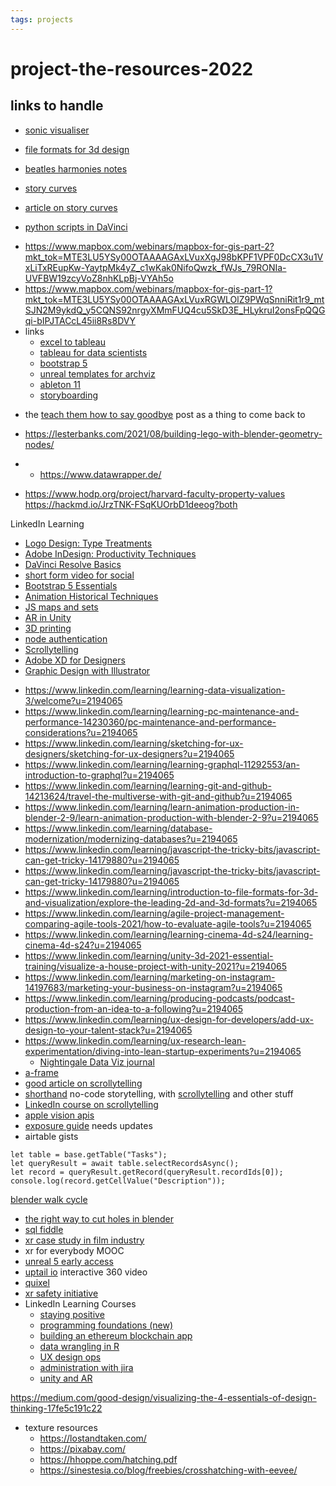 ```yaml
---
tags: projects
---
```

# project-the-resources-2022



## links to handle

* [sonic visualiser](https://www.sonicvisualiser.org/)



* [file formats for 3d design](https://www.linkedin.com/learning/introduction-to-file-formats-for-3d-and-visualization/explore-the-leading-2d-and-3d-formats?u=2194065)
* [beatles harmonies notes](https://www.icce.rug.nl/~soundscapes/DATABASES/AWP/awp-alphabet.shtml)
* [story curves](https://storycurve.namwkim.org/#:~:text=A%20nonlinear%20narrative%20is%20a,between%20past%20and%20future%20events.&text=Story%20Explorer%20further%20provides%20a,order%20of%20events%20in%20movies.)
* [article on story curves](https://vcg.seas.harvard.edu/publications/visualizing-nonlinear-narratives-with-story-curves)
* [python scripts in DaVinci](https://forum.blackmagicdesign.com/viewtopic.php?f=21&t=119036)
- https://www.mapbox.com/webinars/mapbox-for-gis-part-2?mkt_tok=MTE3LU5YSy00OTAAAAGAxLVuxXgJ98bKPF1VPF0DcCX3u1VxLiTxREupKw-YaytpMk4yZ_c1wKak0NifoQwzk_fWJs_79RONIa-UVFBW19zcyVoZ8nhKLpBj-VYAh5o
- https://www.mapbox.com/webinars/mapbox-for-gis-part-1?mkt_tok=MTE3LU5YSy00OTAAAAGAxLVuxRGWLOlZ9PWqSnniRit1r9_mtSJN2M9ykdQ_y5CQNS92nrgyXMmFUQ4cu5SkD3E_HLykruI2onsFpQQGqi-bIPJTACcL45ii8Rs8DVY
- links
    - [excel to tableau](https://www.linkedin.com/learning/from-excel-to-tableau/making-the-switch-from-excel-to-tableau?u=2194065)
    - [tableau for data scientists](https://www.linkedin.com/learning/tableau-for-data-scientists/the-power-of-tableau-for-data-scientists?u=2194065)
    - [bootstrap 5](https://www.linkedin.com/learning/bootstrap-5-transitioning-from-bootstrap-4/welcome-to-a-next-generation-bootstrap?u=2194065)
    - [unreal templates for archviz](https://www.linkedin.com/learning/unreal-engine-creating-templates-for-visualization-projects/creating-project-templates?u=2194065)
    - [ableton 11](https://www.linkedin.com/learning/unreal-engine-creating-templates-for-visualization-projects/creating-project-templates?u=2194065)
    - [storyboarding](https://www.linkedin.com/learning/essentials-of-storyboarding/get-into-the-business-of-storyboarding?u=2194065)
    

* the [teach them how to say goodbye](https://hackmd.io/O4I6xkPlSb6HTBrR1LInJw) post as a thing to come back to

* https://lesterbanks.com/2021/08/building-lego-with-blender-geometry-nodes/
* - https://www.datawrapper.de/
- https://www.hodp.org/project/harvard-faculty-property-values
https://hackmd.io/JrzTNK-FSqKUOrbD1deeog?both
 
 LinkedIn Learning
* [Logo Design: Type Treatments](https://www.linkedin.com/learning/logo-design-type-treatments/type-techniques-for-aspiring-and-professional-logo-designers?u=2194065)
* [Adobe InDesign: Productivity Techniques](https://www.linkedin.com/learning/advanced-indesign-productivity-techniques/welcome-to-this-course?u=2194065)
* [DaVinci Resolve Basics](https://www.linkedin.com/learning/davinci-resolve-fundamentals/learning-davinci-resolve?u=2194065)
* [short form video for social](https://www.linkedin.com/learning/telling-your-story-on-the-web-in-60-seconds-8998050/welcome-and-what-you-should-know-before-starting-this-course-13989595?u=2194065)
* [Bootstrap 5 Essentials](https://www.linkedin.com/learning/bootstrap-5-essential-training/the-most-popular-framework?u=2194065)
* [Animation Historical Techniques](https://www.linkedin.com/learning/animating-in-historical-styles/animation-from-the-past?u=2194065)
* [JS maps and sets](https://www.linkedin.com/learning/javascript-maps-and-sets/get-to-know-javascript-maps-and-sets?u=2194065)
* [AR in Unity](https://www.linkedin.com/learning/unity-ar-visualization-01-basic-concepts-14055687/learn-the-basics-of-creating-ar-in-unity?u=2194065)
* [3D printing](https://www.linkedin.com/learning/learning-3d-printing-8992447/explore-the-world-of-3d-printing?u=2194065)
* [node authentication](https://www.linkedin.com/learning/node-authentication/real-sites-need-authentication?u=2194065)
* [Scrollytelling](https://www.linkedin.com/learning/scrollytelling-creating-a-one-page-web-experience/scrollytelling-for-the-web?u=2194065)
* [Adobe XD for Designers](https://www.linkedin.com/learning/adobe-xd-for-designers/expand-your-design-skills-to-include-ux-and-ui?u=2194065)
* [Graphic Design with Illustrator](https://www.linkedin.com/learning/introduction-to-graphic-design-illustrator/about-the-introduction-to-graphic-design-practicals?u=2194065)


- https://www.linkedin.com/learning/learning-data-visualization-3/welcome?u=2194065
- https://www.linkedin.com/learning/learning-pc-maintenance-and-performance-14230360/pc-maintenance-and-performance-considerations?u=2194065
- https://www.linkedin.com/learning/sketching-for-ux-designers/sketching-for-ux-designers?u=2194065
- https://www.linkedin.com/learning/learning-graphql-11292553/an-introduction-to-graphql?u=2194065
- https://www.linkedin.com/learning/learning-git-and-github-14213624/travel-the-multiverse-with-git-and-github?u=2194065
- https://www.linkedin.com/learning/learn-animation-production-in-blender-2-9/learn-animation-production-with-blender-2-9?u=2194065
- https://www.linkedin.com/learning/database-modernization/modernizing-databases?u=2194065
- https://www.linkedin.com/learning/javascript-the-tricky-bits/javascript-can-get-tricky-14179880?u=2194065
- https://www.linkedin.com/learning/javascript-the-tricky-bits/javascript-can-get-tricky-14179880?u=2194065
- https://www.linkedin.com/learning/introduction-to-file-formats-for-3d-and-visualization/explore-the-leading-2d-and-3d-formats?u=2194065
- https://www.linkedin.com/learning/agile-project-management-comparing-agile-tools-2021/how-to-evaluate-agile-tools?u=2194065
- https://www.linkedin.com/learning/learning-cinema-4d-s24/learning-cinema-4d-s24?u=2194065
- https://www.linkedin.com/learning/unity-3d-2021-essential-training/visualize-a-house-project-with-unity-2021?u=2194065
- https://www.linkedin.com/learning/marketing-on-instagram-14197683/marketing-your-business-on-instagram?u=2194065
- https://www.linkedin.com/learning/producing-podcasts/podcast-production-from-an-idea-to-a-following?u=2194065
- https://www.linkedin.com/learning/ux-design-for-developers/add-ux-design-to-your-talent-stack?u=2194065
- https://www.linkedin.com/learning/ux-research-lean-experimentation/diving-into-lean-startup-experiments?u=2194065
    - [Nightingale Data Viz journal](https://medium.com/nightingale)
- [a-frame](https://aframe.io/)
- [good article on scrollytelling](https://medium.com/nightingale/the-past-present-and-future-of-scrollytelling-10dd37dc1003)
- [shorthand](https://shorthand.com/?utm_source=google&utm_medium=cpc&utm_campaign=1023042657&utm_content=83984163963&utm_term=scrollytelling&gclid=CjwKCAjw3MSHBhB3EiwAxcaEu3hIsciZEt75ykAHluuC-Dp8x9PUQ92fheNOWNF-DYqWXufw0Rr55hoCRBAQAvD_BwE) no-code storytelling, with [scrollytelling](https://shorthand.com/features/scrollytelling) and other stuff
- [LinkedIn course on scrollytelling](https://www.linkedin.com/learning/scrollytelling-creating-a-one-page-web-experience/scrollama-setup?u=2194065)
- [apple vision apis](https://developer.apple.com/documentation/vision)
- [exposure guide](https://docs.google.com/spreadsheets/d/1mr6pzSTwZHQbq_mxUlhNYGBV4vJoaieAShR5MidoRGE/edit#gid=2134420662) needs updates
- airtable gists
```
let table = base.getTable("Tasks");
let queryResult = await table.selectRecordsAsync();
let record = queryResult.getRecord(queryResult.recordIds[0]);
console.log(record.getCellValue("Description"));
```
[blender walk cycle](https://www.youtube.com/watch?v=B5h2HvkqXZ0)

- [the right way to cut holes in blender](https://www.youtube.com/watch?v=Ci1jBOm_5NY)
- [sql fiddle](http://sqlfiddle.com/#!9/a6c585/1)
- [xr case study in film industry](https://www.unrealengine.com/en-US/spotlights/taking-unreal-engine-s-latest-in-camera-vfx-toolset-for-a-spin)
- xr for everybody MOOC
- [unreal 5 early access](https://www.unrealengine.com/en-US/unreal-engine-5)
- [uptail io](https://www.uptale.io/en/home/) interactive 360 video
- [quixel](https://quixel.com/bridge)
- [xr safety initiative](https://xrsi.org/)
 - LinkedIn Learning Courses
    - [staying positive](https://www.linkedin.com/learning/staying-positive-in-the-face-of-negativity/build-skills-and-habits-to-foster-positivity?u=2194065)
    - [programming foundations (new)](https://www.linkedin.com/learning/programming-foundations-fundamentals-3/the-fundamentals-of-programming?u=2194065)
    - [building an ethereum blockchain app](https://www.linkedin.com/learning/building-an-ethereum-blockchain-app-1-introduction-to-blockchain/introduction-to-blockchain?u=2194065)
    - [data wrangling in R](https://www.linkedin.com/learning/data-wrangling-in-r-14135737/preparing-for-data-wrangling?u=2194065)
    - [UX design ops](https://www.linkedin.com/learning/ux-designops-overview/design-ops-and-why-it-matters?u=2194065)
    - [administration with jira](https://www.linkedin.com/learning/jira-advanced-administration/administration-in-jira?u=2194065)
    - [unity and AR](https://www.linkedin.com/learning/unity-ar-visualization-01-basic-concepts-14055687/learn-the-basics-of-creating-ar-in-unity?u=2194065)



https://medium.com/good-design/visualizing-the-4-essentials-of-design-thinking-17fe5c191c22

* texture resources
    *  https://lostandtaken.com/
    *  https://pixabay.com/
    *  https://hhoppe.com/hatching.pdf
    *  https://sinestesia.co/blog/freebies/crosshatching-with-eevee/